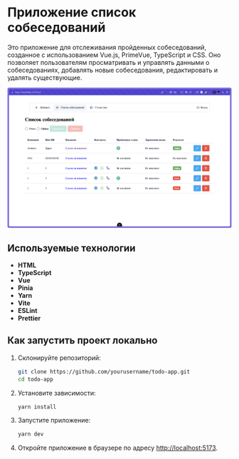 # Приложение список собеседований

Это приложение для отслеживания пройденных собеседований, созданное с использованием Vue.js, PrimeVue, TypeScript и CSS. Оно позволяет пользователям просматривать и управлять данными о собеседованиях, добавлять новые собеседования, редактировать и удалять существующие.

![изображение проекта](<CleanShot 2025-01-18 at 13.22.13@2x.png>)

## Используемые технологии

- **HTML**
- **TypeScript**
- **Vue**
- **Pinia**
- **Yarn**
- **Vite**
- **ESLint**
- **Prettier**

## Как запустить проект локально

1. Склонируйте репозиторий:

   ```bash
   git clone https://github.com/yourusername/todo-app.git
   cd todo-app
   ```

2. Установите зависимости:

   ```bash
   yarn install
   ```

3. Запустите приложение:

   ```bash
   yarn dev
   ```

4. Откройте приложение в браузере по адресу [http://localhost:5173](http://localhost:5173).
